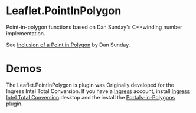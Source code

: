 # Leaflet.PointInPolygon
Point-in-polygon functions based on Dan Sunday's C++winding number implementation.  

See [Inclusion of a Point in Polygon](http://geomalgorithms.com/a03-_inclusion.html) by Dan Sunday.

# Demos
The Leaflet.PointInPolygon is plugin was Originally developed for the Ingress Intel Total Conversion. 
If you have a [Ingress](https://ingress.com/) account, install [Ingress Intel Total Conversion](https://iitc.me/) desktop and 
the install the [Portals-in-Polygons](https://github.com/hayeswise/iitc-portalsinpolygons) plugin.
